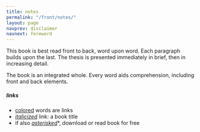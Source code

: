 ```yaml
---
title: notes
permalink: "/front/notes/"
layout: page
navprev: disclaimer
navnext: foreword
---
```


This book is best read front to back, word upon word. Each paragraph builds upon the last. The thesis is presented immediately in brief, then in increasing detail.

The book is an integrated whole. Every word aids comprehension, including front and back elements.

##### links

- [colored](/) words are links
- [*italicized*](https://foodnsport.com) link: a book title
- if also [*asterisked*](/nhs.pdf)\*, download or read book for free
